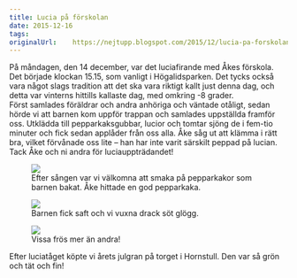 ```yaml
---
title: Lucia på förskolan
date: 2015-12-16
tags: 	
originalUrl:	https://nejtupp.blogspot.com/2015/12/lucia-pa-forskolan.html
---
```


<div dir="ltr" style="text-align: left;" trbidi="on">På måndagen, den 14 december, var det luciafirande med Åkes förskola. Det började klockan 15.15, som vanligt i Högalidsparken. Det tycks också vara något slags tradition att det ska vara riktigt kallt just denna dag, och detta var vinterns hittills kallaste dag, med omkring -8 grader.<br>Först samlades föräldrar och andra anhöriga och väntade otåligt, sedan hörde vi att barnen kom uppför trappan och samlades uppställda framför oss. Utklädda till pepparkaksgubbar, lucior och tomtar sjöng de i fem-tio minuter och fick sedan applåder från oss alla. Åke såg ut att klämma i rätt bra, vilket förvånade oss lite – han har inte varit särskilt peppad på lucian. Tack Åke och ni andra för luciauppträdandet!<br></div>

<figure>
	<img src="../../../../img/Fo%25CC%2588rskolans%2Blucia-PERK7470.jpg">
	<figcaption>Efter sången var vi välkomna att smaka på pepparkakor som barnen bakat. Åke hittade en god pepparkaka.</figcaption>
</figure>

<figure>
	<img src="../../../../img/Fo%25CC%2588rskolans%2Blucia-PERK7477.jpg">
	<figcaption>Barnen fick saft och vi vuxna drack söt glögg.</figcaption>
</figure>

<figure>
	<img src="../../../../img/Fo%25CC%2588rskolans%2Blucia-PERK7480.jpg">
	<figcaption>Vissa frös mer än andra! </figcaption>
</figure>Efter luciatåget köpte vi årets julgran på torget i Hornstull. Den var så grön och tät och fin!</div>
